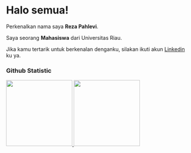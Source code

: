 # Halo semua! 

Perkenalkan nama saya **Reza Pahlevi**.<br>

Saya seorang **Mahasiswa** dari Universitas Riau.<br>

Jika kamu tertarik untuk berkenalan denganku, silakan ikuti akun [Linkedin](https://www.linkedin.com/in/reza-pahlevi-44149a277/) ku ya.

### Github Statistic
<p align="left">
<a href="https://github.com/BangkitReza">
  <img height="180em" src="https://github-readme-stats-eight-theta.vercel.app/api?username=BangkitReza&show_icons=true&theme=algolia&include_all_commits=true&count_private=true"/>
  <img height="180em" src="https://github-readme-stats-eight-theta.vercel.app/api/top-langs/?username=BangkitReza&layout=compact&layout=compact&theme=algolia"/>
</a>
</p>
